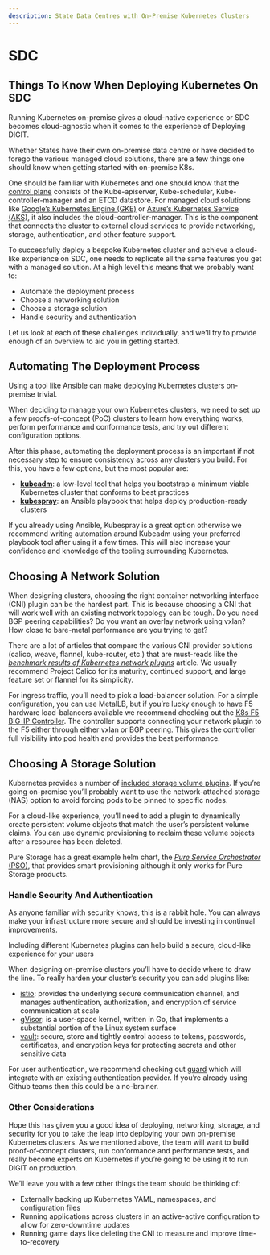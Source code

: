 ```yaml
---
description: State Data Centres with On-Premise Kubernetes Clusters
---
```


# SDC

## Things To Know When Deploying Kubernetes On SDC

Running Kubernetes on-premise gives a cloud-native experience or SDC becomes cloud-agnostic when it comes to the experience of Deploying DIGIT.

Whether States have their own on-premise data centre or have decided to forego the various managed cloud solutions, there are a few things one should know when getting started with on-premise K8s.

One should be familiar with Kubernetes and one should know that the [control plane](https://kubernetes.io/docs/concepts/overview/components/#master-components) consists of the Kube-apiserver, Kube-scheduler, Kube-controller-manager and an ETCD datastore. For managed cloud solutions like [Google’s Kubernetes Engine (GKE)](https://cloud.google.com/kubernetes-engine/) or [Azure’s Kubernetes Service (AKS)](https://azure.microsoft.com/en-us/services/kubernetes-service/), it also includes the cloud-controller-manager. This is the component that connects the cluster to external cloud services to provide networking, storage, authentication, and other feature support.

To successfully deploy a bespoke Kubernetes cluster and achieve a cloud-like experience on SDC, one needs to replicate all the same features you get with a managed solution. At a high level this means that we probably want to:

* Automate the deployment process
* Choose a networking solution
* Choose a storage solution
* Handle security and authentication

Let us look at each of these challenges individually, and we’ll try to provide enough of an overview to aid you in getting started.

## Automating The Deployment Process

Using a tool like Ansible can make deploying Kubernetes clusters on-premise trivial.

When deciding to manage your own Kubernetes clusters, we need to set up a few proofs-of-concept (PoC) clusters to learn how everything works, perform performance and conformance tests, and try out different configuration options.

After this phase, automating the deployment process is an important if not necessary step to ensure consistency across any clusters you build. For this, you have a few options, but the most popular are:

* [**kubeadm**](https://kubernetes.io/docs/reference/setup-tools/kubeadm/kubeadm/): a low-level tool that helps you bootstrap a minimum viable Kubernetes cluster that conforms to best practices
* [**kubespray**](https://github.com/kubernetes-sigs/kubespray): an Ansible playbook that helps deploy production-ready clusters

If you already using Ansible, Kubespray is a great option otherwise we recommend writing automation around Kubeadm using your preferred playbook tool after using it a few times. This will also increase your confidence and knowledge of the tooling surrounding Kubernetes.

## Choosing A Network Solution

When designing clusters, choosing the right container networking interface (CNI) plugin can be the hardest part. This is because choosing a CNI that will work well with an existing network topology can be tough. Do you need BGP peering capabilities? Do you want an overlay network using vxlan? How close to bare-metal performance are you trying to get?

There are a lot of articles that compare the various CNI provider solutions (calico, weave, flannel, kube-router, etc.) that are must-reads like the [_benchmark results of Kubernetes network plugins_](https://itnext.io/benchmark-results-of-kubernetes-network-plugins-cni-over-10gbit-s-network-updated-april-2019-4a9886efe9c4) article. We usually recommend Project Calico for its maturity, continued support, and large feature set or flannel for its simplicity.

For ingress traffic, you’ll need to pick a load-balancer solution. For a simple configuration, you can use MetalLB, but if you’re lucky enough to have F5 hardware load-balancers available we recommend checking out the [K8s F5 BIG-IP Controller](https://clouddocs.f5.com/containers/v2/kubernetes/). The controller supports connecting your network plugin to the F5 either through either vxlan or BGP peering. This gives the controller full visibility into pod health and provides the best performance.

## Choosing A Storage Solution

Kubernetes provides a number of [included storage volume plugins](https://kubernetes.io/docs/concepts/storage/storage-classes/#provisioner). If you’re going on-premise you’ll probably want to use the network-attached storage (NAS) option to avoid forcing pods to be pinned to specific nodes.

For a cloud-like experience, you’ll need to add a plugin to dynamically create persistent volume objects that match the user’s persistent volume claims. You can use dynamic provisioning to reclaim these volume objects after a resource has been deleted.

Pure Storage has a great example helm chart, the [_Pure Service Orchestrator_ (PSO)](https://github.com/purestorage/helm-charts), that provides smart provisioning although it only works for Pure Storage products.

### Handle Security And Authentication

As anyone familiar with security knows, this is a rabbit hole. You can always make your infrastructure more secure and should be investing in continual improvements.

Including different Kubernetes plugins can help build a secure, cloud-like experience for your users

When designing on-premise clusters you’ll have to decide where to draw the line. To really harden your cluster’s security you can add plugins like:

* [istio](https://istio.io/): provides the underlying secure communication channel, and manages authentication, authorization, and encryption of service communication at scale
* [gVisor](https://github.com/google/gvisor): is a user-space kernel, written in Go, that implements a substantial portion of the Linux system surface
* [vault](https://www.vaultproject.io/docs/): secure, store and tightly control access to tokens, passwords, certificates, and encryption keys for protecting secrets and other sensitive data

For user authentication, we recommend checking out [guard](https://github.com/appscode/guard) which will integrate with an existing authentication provider. If you’re already using Github teams then this could be a no-brainer.

### Other Considerations

Hope this has given you a good idea of deploying, networking, storage, and security for you to take the leap into deploying your own on-premise Kubernetes clusters. As we mentioned above, the team will want to build proof-of-concept clusters, run conformance and performance tests, and really become experts on Kubernetes if you’re going to be using it to run DIGIT on production.

We’ll leave you with a few other things the team should be thinking of:

* Externally backing up Kubernetes YAML, namespaces, and configuration files
* Running applications across clusters in an active-active configuration to allow for zero-downtime updates
* Running game days like deleting the CNI to measure and improve time-to-recovery

